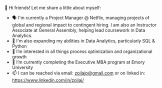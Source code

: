 👋 Hi friends!
Let me share a little about myself:

- 🗣️ I'm currently a Project Manager @ Netflix, managing projects of global and regional impact to contingent hiring. I am also an Instructor Associate at General Assembly, helping lead coursework in Data Analytics.
- 💬 I'm also expanding my abilities in Data Analytics, particularly SQL & Python
- 🧠 I’m interested in all things process optimization and organizational growth
- 🌱 I’m currently completing the Executive MBA program at Emory University
- 📫 I can be reached via email: zoilajp@gmail.com or on linked in: https://www.linkedin.com/in/zoilaj/

<!---
zoilajp/zoilajp is a ✨ special ✨ repository because its `README.md` (this file) appears on your GitHub profile.
You can click the Preview link to take a look at your changes.
--->
